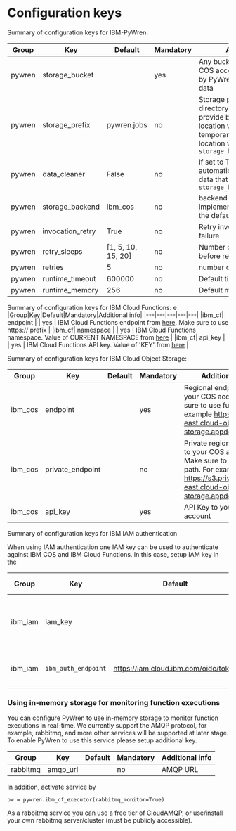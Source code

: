 # Configuration keys

Summary of configuration keys for IBM-PyWren:

|Group|Key|Default|Mandatory|Additional info|
|---|---|---|---|---|
|pywren|storage_bucket||yes|Any bucket that exists in your COS account. This will be used by PyWren for intermediate data |
|pywren|storage_prefix|pywren.jobs|no|Storage prefix is a virtual sub-directory in the bucket, to provide better control over location where PyWren writes temporary data. The COS location will be `storage_bucket/storage_prefix` |
|pywren|data_cleaner|False|no|If set to True, then cleaner will automatically delete temporary data that was written into `storage_bucket/storage_prefix`|
|pywren | storage_backend| ibm_cos | no | backend storage implementation. IBM COS is the default |
|pywren | invocation_retry| True | no | Retry invocation in case of failure |
|pywren | retry_sleeps | [1, 5, 10, 15, 20] | no | Number of seconds to wait before retry |
|pywren| retries | 5 | no | number of retries |
|pywren| runtime_timeout | 600000 |no |  Default timeout |
|pywren| runtime_memory | 256 | no | Default memory |


Summary of configuration keys for IBM Cloud Functions:
e
|Group|Key|Default|Mandatory|Additional info|
|---|---|---|---|---|
|ibm_cf| endpoint | | yes | IBM Cloud Functions endpoint from [here](https://cloud.ibm.com/docs/openwhisk?topic=cloud-functions-cloudfunctions_regions#cloud-functions-endpoints). Make sure to use https:// prefix |
|ibm_cf| namespace | | yes | IBM Cloud Functions namespace. Value of CURRENT NAMESPACE from [here](https://cloud.ibm.com/openwhisk/namespace-settings) |
|ibm_cf| api_key | | yes | IBM Cloud Functions API key. Value of 'KEY' from [here](https://cloud.ibm.com/openwhisk/namespace-settings) |


Summary of configuration keys for IBM Cloud Object Storage:

|Group|Key|Default|Mandatory|Additional info|
|---|---|---|---|---|
|ibm_cos | endpoint | | yes | Regional endpoint to your COS account. Make sure to use full path. For example https://s3.us-east.cloud-object-storage.appdomain.cloud |
|ibm_cos | private_endpoint | | no | Private regional endpoint to your COS account. Make sure to use full path. For example: https://s3.private.us-east.cloud-object-storage.appdomain.cloud |
|ibm_cos | api_key | | yes | API Key to your COS account|

Summary of configuration keys for IBM IAM authentication

When using IAM authentication one IAM key can be used to authenticate against IBM COS and IBM Cloud Functions. In this case, setup IAM key in the 

|Group|Key|Default|Mandatory|Additional info|
|---|---|---|---|---|
|ibm_iam | iam_key | | no | IBM key to authenticate against IBM COS and IBM Cloud Functions
|ibm_iam |`ibm_auth_endpoint`| https://iam.cloud.ibm.com/oidc/token | no | Optional URL for IBM Authentication IAM |


### Using in-memory storage for monitoring function executions

You can configure PyWren to use in-memory storage to monitor function executions in real-time. We currently support the AMQP protocol, for example, rabbitmq, and more other services will be supported at later stage. To enable PyWren to use this service please setup additional key.

|Group|Key|Default|Mandatory|Additional info|
|---|---|---|---|---|
| rabbitmq |amqp_url | |no | AMQP URL |

In addition, activate service by

	pw = pywren.ibm_cf_executor(rabbitmq_monitor=True)

As a rabbitmq service you can use a free tier of [CloudAMQP](https://cloud.ibm.com/catalog/services/cloudamqp), or use/install your own rabbitmq server/cluster (must be publicly accessible).

